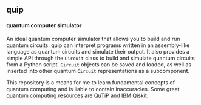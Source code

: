 ## quip
#### quantum computer simulator

An ideal quantum computer simulator that allows you to build and run quantum circuits. quip can interpret programs written in an assembly-like language as quantum circuits and simulate their output. It also provides a simple API through the `Circuit` class to build and simulate quantum circuits from a Python script. `Circuit` objects can be saved and loaded, as well as inserted into other quantum `Circuit` representations as a subcomponent.

This repository is a means for me to learn fundamental concepts of quantum computing and is liable to contain inaccuracies. Some great quantum computing resources are [QuTiP](http://qutip.org/) and [IBM Qiskit](https://qiskit.org/).
